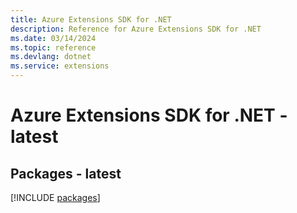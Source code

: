 ```yaml
---
title: Azure Extensions SDK for .NET
description: Reference for Azure Extensions SDK for .NET
ms.date: 03/14/2024
ms.topic: reference
ms.devlang: dotnet
ms.service: extensions
---
```

# Azure Extensions SDK for .NET - latest
## Packages - latest
[!INCLUDE [packages](extensions-index.md)]
